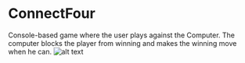 # ConnectFour
Console-based game where the user plays against the Computer. The computer blocks the player from winning and makes the winning move when he can.
![alt text](https://ibb.co/xJHL0d0)
